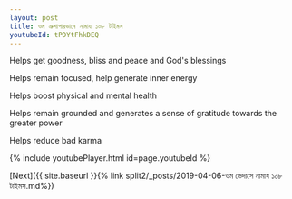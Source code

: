 ```yaml
---
layout: post
title: ওম ভ্রুশাপারভানে নামায ১০৮ টাইমস
youtubeId: tPDYtFhkDEQ
---
```

 
 
Helps get goodness, bliss and peace and God's blessings
 
Helps remain focused, help generate inner energy 
 
Helps boost physical and mental health 
 
Helps remain grounded and generates a sense of gratitude towards the greater power 
 
Helps reduce bad karma
 
 
 
 


{% include youtubePlayer.html id=page.youtubeId %}
 
[Next]({{ site.baseurl }}{% link  split2/_posts/2019-04-06-ওম ভেদাসে নামায ১০৮ টাইমস.md%})
 
